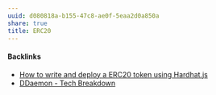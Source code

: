 ```yaml
---
uuid: d080818a-b155-47c8-ae0f-5eaa2d0a850a
share: true
title: ERC20
---
```

#### Backlinks

* [How to write and deploy a ERC20 token using Hardhat.js](/eb3f53b3-dac7-49d4-82ed-14f490b8ed25)
* [DDaemon - Tech Breakdown](/457c6a22-361f-4b4b-9867-809c7c6d0316)
